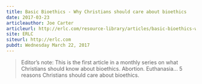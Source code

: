 ```yaml
---
title: Basic Bioethics - Why Christians should care about bioethics
date: 2017-03-23
articleauthor: Joe Carter
articleurl: http://erlc.com/resource-library/articles/basic-bioethics-why-christians-should-care-about-bioethics
site: ERLC
siteurl: http://erlc.com
pubdt: Wednesday March 22, 2017
---
```


> Editor’s note: This is the first article in a monthly series on what Christians should know about bioethics. Abortion. Euthanasia... 5 reasons Christians should care about bioethics.
